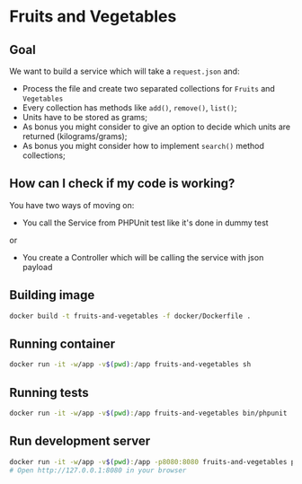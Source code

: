 # Fruits and Vegetables

## Goal
We want to build a service which will take a `request.json` and:
* Process the file and create two separated collections for `Fruits` and `Vegetables`
* Every collection has methods like `add()`, `remove()`, `list()`;
* Units have to be stored as grams;
* As bonus you might consider to give an option to decide which units are returned (kilograms/grams);
* As bonus you might consider how to implement `search()` method collections;

## How can I check if my code is working?
You have two ways of moving on:
* You call the Service from PHPUnit test like it's done in dummy test

or

* You create a Controller which will be calling the service with json payload

## Building image
```bash
docker build -t fruits-and-vegetables -f docker/Dockerfile .
```

## Running container
```bash
docker run -it -w/app -v$(pwd):/app fruits-and-vegetables sh 
```

## Running tests
```bash
docker run -it -w/app -v$(pwd):/app fruits-and-vegetables bin/phpunit
```

## Run development server
```bash
docker run -it -w/app -v$(pwd):/app -p8080:8080 fruits-and-vegetables php -S 0.0.0.0:8080 -t /app/public
# Open http://127.0.0.1:8080 in your browser
```
